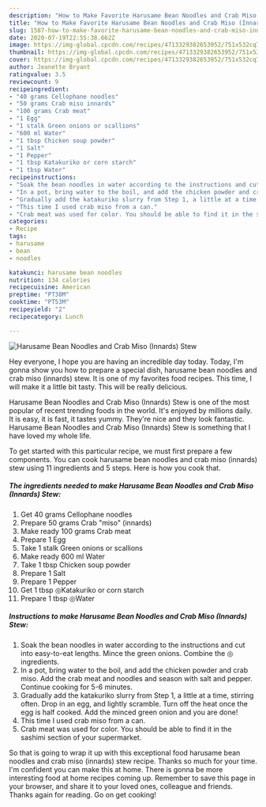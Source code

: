 ```yaml
---
description: "How to Make Favorite Harusame Bean Noodles and Crab Miso (Innards) Stew"
title: "How to Make Favorite Harusame Bean Noodles and Crab Miso (Innards) Stew"
slug: 1587-how-to-make-favorite-harusame-bean-noodles-and-crab-miso-innards-stew
date: 2020-07-19T22:55:38.662Z
image: https://img-global.cpcdn.com/recipes/4713329382653952/751x532cq70/harusame-bean-noodles-and-crab-miso-innards-stew-recipe-main-photo.jpg
thumbnail: https://img-global.cpcdn.com/recipes/4713329382653952/751x532cq70/harusame-bean-noodles-and-crab-miso-innards-stew-recipe-main-photo.jpg
cover: https://img-global.cpcdn.com/recipes/4713329382653952/751x532cq70/harusame-bean-noodles-and-crab-miso-innards-stew-recipe-main-photo.jpg
author: Jeanette Bryant
ratingvalue: 3.5
reviewcount: 9
recipeingredient:
- "40 grams Cellophane noodles"
- "50 grams Crab miso innards"
- "100 grams Crab meat"
- "1 Egg"
- "1 stalk Green onions or scallions"
- "600 ml Water"
- "1 tbsp Chicken soup powder"
- "1 Salt"
- "1 Pepper"
- "1 tbsp Katakuriko or corn starch"
- "1 tbsp Water"
recipeinstructions:
- "Soak the bean noodles in water according to the instructions and cut into easy-to-eat lengths. Mince the green onions. Combine the ◎ ingredients."
- "In a pot, bring water to the boil, and add the chicken powder and crab miso. Add the crab meat and noodles and season with salt and pepper. Continue cooking for 5-6 minutes."
- "Gradually add the katakuriko slurry from Step 1, a little at a time, stirring often. Drop in an egg, and lightly scramble. Turn off the heat once the egg is half cooked. Add the minced green onion and you are done!"
- "This time I used crab miso from a can."
- "Crab meat was used for color. You should be able to find it in the sashimi section of  your supermarket."
categories:
- Recipe
tags:
- harusame
- bean
- noodles

katakunci: harusame bean noodles 
nutrition: 134 calories
recipecuisine: American
preptime: "PT38M"
cooktime: "PT53M"
recipeyield: "2"
recipecategory: Lunch

---
```



![Harusame Bean Noodles and Crab Miso (Innards) Stew](https://img-global.cpcdn.com/recipes/4713329382653952/751x532cq70/harusame-bean-noodles-and-crab-miso-innards-stew-recipe-main-photo.jpg)

Hey everyone, I hope you are having an incredible day today. Today, I'm gonna show you how to prepare a special dish, harusame bean noodles and crab miso (innards) stew. It is one of my favorites food recipes. This time, I will make it a little bit tasty. This will be really delicious.



Harusame Bean Noodles and Crab Miso (Innards) Stew is one of the most popular of recent trending foods in the world. It's enjoyed by millions daily. It is easy, it is fast, it tastes yummy. They're nice and they look fantastic. Harusame Bean Noodles and Crab Miso (Innards) Stew is something that I have loved my whole life.


To get started with this particular recipe, we must first prepare a few components. You can cook harusame bean noodles and crab miso (innards) stew using 11 ingredients and 5 steps. Here is how you cook that.

<!--inarticleads1-->

##### The ingredients needed to make Harusame Bean Noodles and Crab Miso (Innards) Stew:

1. Get 40 grams Cellophane noodles
1. Prepare 50 grams Crab &#34;miso&#34; (innards)
1. Make ready 100 grams Crab meat
1. Prepare 1 Egg
1. Take 1 stalk Green onions or scallions
1. Make ready 600 ml Water
1. Take 1 tbsp Chicken soup powder
1. Prepare 1 Salt
1. Prepare 1 Pepper
1. Get 1 tbsp ◎Katakuriko or corn starch
1. Prepare 1 tbsp ◎Water




<!--inarticleads2-->

##### Instructions to make Harusame Bean Noodles and Crab Miso (Innards) Stew:

1. Soak the bean noodles in water according to the instructions and cut into easy-to-eat lengths. Mince the green onions. Combine the ◎ ingredients.
1. In a pot, bring water to the boil, and add the chicken powder and crab miso. Add the crab meat and noodles and season with salt and pepper. Continue cooking for 5-6 minutes.
1. Gradually add the katakuriko slurry from Step 1, a little at a time, stirring often. Drop in an egg, and lightly scramble. Turn off the heat once the egg is half cooked. Add the minced green onion and you are done!
1. This time I used crab miso from a can.
1. Crab meat was used for color. You should be able to find it in the sashimi section of  your supermarket.




So that is going to wrap it up with this exceptional food harusame bean noodles and crab miso (innards) stew recipe. Thanks so much for your time. I'm confident you can make this at home. There is gonna be more interesting food at home recipes coming up. Remember to save this page in your browser, and share it to your loved ones, colleague and friends. Thanks again for reading. Go on get cooking!
